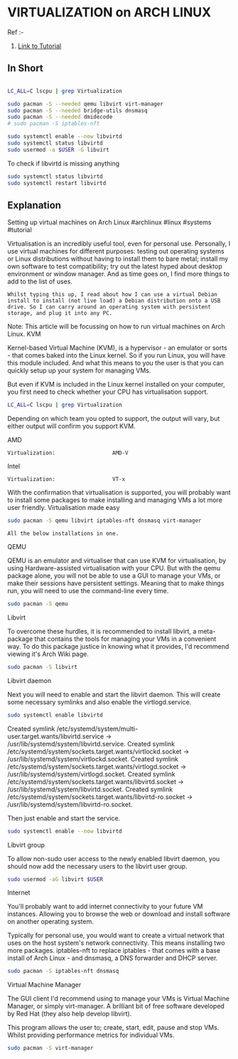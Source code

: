 # VIRTUALIZATION on ARCH LINUX

Ref :-
1. [Link to Tutorial](https://dev.to/rshalford/setting-up-virtual-machines-on-arch-linux-5gl3)



## In Short 


```sh

LC_ALL=C lscpu | grep Virtualization

sudo pacman -S --needed qemu libvirt virt-manager
sudo pacman -S --needed bridge-utils dnsmasq 
sudo pacman -S --needed dmidecode
# sudo pacman -S iptables-nft

sudo systemctl enable --now libvirtd
sudo systemctl status libvirtd
sudo usermod -a $USER -G libvirt

```

To check if libvirtd is missing anything
```sh
sudo systemctl status libvirtd
sudo systemctl restart libvirtd
```



## Explanation

 Setting up virtual machines on Arch Linux
#archlinux
#linux
#systems
#tutorial

Virtualisation is an incredibly useful tool, even for personal use. Personally, I use virtual machines for different purposes: testing out operating systems or Linux distributions without having to install them to bare metal; install my own software to test compatibility; try out the latest hyped about desktop environment or window manager. And as time goes on, I find more things to add to the list of uses.

    Whilst typing this up, I read about how I can use a virtual Debian install to install (not live load) a Debian distribution onto a USB drive. So I can carry around an operating system with persistent storage, and plug it into any PC.

Note: This article will be focussing on how to run virtual machines on Arch Linux.
KVM

Kernel-based Virtual Machine (KVM), is a hypervisor - an emulator or sorts - that comes baked into the Linux kernel. So if you run Linux, you will have this module included. And what this means to you the user is that you can quickly setup up your system for managing VMs.

But even if KVM is included in the Linux kernel installed on your computer, you first need to check whether your CPU has virtualisation support.
```sh
LC_ALL=C lscpu | grep Virtualization
```
Depending on which team you opted to support, the output will vary, but either output will confirm you support KVM.

AMD
```
Virtualization:                  AMD-V
```
Intel
```
Virtualization:                  VT-x
```
With the confirmation that virtualisation is supported, you will probably want to install some packages to make installing and managing VMs a lot more user friendly.
Virtualisation made easy
```sh
sudo pacman -S qemu libvirt iptables-nft dnsmasq virt-manager
```
    All the below installations in one.

QEMU

QEMU is an emulator and virtualiser that can use KVM for virtualisation, by using Hardware-assisted virtualisation with your CPU. But with the qemu package alone, you will not be able to use a GUI to manage your VMs, or make their sessions have persistent settings. Meaning that to make things run, you will need to use the command-line every time.
```sh
sudo pacman -S qemu
```
Libvirt

To overcome these hurdles, it is recommended to install libvirt, a meta-package that contains the tools for managing your VMs in a convenient way. To do this package justice in knowing what it provides, I'd recommend viewing it's Arch Wiki page.
```sh
sudo pacman -S libvirt
```
Libvirt daemon

Next you will need to enable and start the libvirt daemon. This will create some necessary symlinks and also enable the virtlogd.service.
```sh
sudo systemctl enable libvirtd
```
Created symlink /etc/systemd/system/multi-user.target.wants/libvirtd.service → /usr/lib/systemd/system/libvirtd.service.
Created symlink /etc/systemd/system/sockets.target.wants/virtlockd.socket → /usr/lib/systemd/system/virtlockd.socket.
Created symlink /etc/systemd/system/sockets.target.wants/virtlogd.socket → /usr/lib/systemd/system/virtlogd.socket.
Created symlink /etc/systemd/system/sockets.target.wants/libvirtd.socket → /usr/lib/systemd/system/libvirtd.socket.
Created symlink /etc/systemd/system/sockets.target.wants/libvirtd-ro.socket → /usr/lib/systemd/system/libvirtd-ro.socket.

Then just enable and start the service.
```sh
sudo systemctl enable --now libvirtd
```
Libvirt group

To allow non-sudo user access to the newly enabled libvirt daemon, you should now add the necessary users to the libvirt user group.
```sh
sudo usermod -aG libvirt $USER
```
Internet

You'll probably want to add internet connectivity to your future VM instances. Allowing you to browse the web or download and install software on another operating system.

Typically for personal use, you would want to create a virtual network that uses on the host system's network connectivity. This means installing two more packages. iptables-nft to replace iptables - that comes with a base install of Arch Linux - and dnsmasq, a DNS forwarder and DHCP server.
```sh
sudo pacman -S iptables-nft dnsmasq
```
Virtual Machine Manager

The GUI client I'd recommend using to manage your VMs is Virtual Machine Manager, or simply virt-manager. A brilliant bit of free software developed by Red Hat (they also help develop libvirt).

This program allows the user to; create, start, edit, pause and stop VMs. Whilst providing performance metrics for individual VMs.
```sh
sudo pacman -S virt-manager
```


